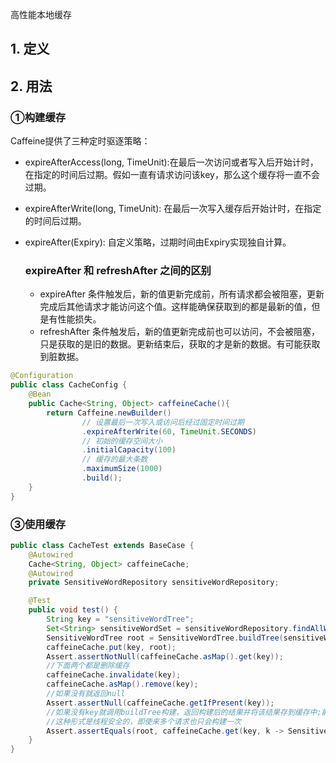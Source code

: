 高性能本地缓存

## 1. 定义



## 2. 用法

### ①构建缓存

Caffeine提供了三种定时驱逐策略：

- expireAfterAccess(long, TimeUnit):在最后一次访问或者写入后开始计时，在指定的时间后过期。假如一直有请求访问该key，那么这个缓存将一直不会过期。

- expireAfterWrite(long, TimeUnit): 在最后一次写入缓存后开始计时，在指定的时间后过期。

- expireAfter(Expiry): 自定义策略，过期时间由Expiry实现独自计算。

  ### expireAfter 和 refreshAfter 之间的区别

  - expireAfter 条件触发后，新的值更新完成前，所有请求都会被阻塞，更新完成后其他请求才能访问这个值。这样能确保获取到的都是最新的值，但是有性能损失。
  - refreshAfter 条件触发后，新的值更新完成前也可以访问，不会被阻塞，只是获取的是旧的数据。更新结束后，获取的才是新的数据。有可能获取到脏数据。

```java
@Configuration
public class CacheConfig {
    @Bean
    public Cache<String, Object> caffeineCache(){
        return Caffeine.newBuilder()
                // 设置最后一次写入或访问后经过固定时间过期
                .expireAfterWrite(60, TimeUnit.SECONDS)
                // 初始的缓存空间大小
                .initialCapacity(100)
                // 缓存的最大条数
                .maximumSize(1000)
                .build();
    }
}
```

### ③使用缓存

```java
public class CacheTest extends BaseCase {
    @Autowired
    Cache<String, Object> caffeineCache;
    @Autowired
    private SensitiveWordRepository sensitiveWordRepository;

    @Test
    public void test() {
        String key = "sensitiveWordTree";
        Set<String> sensitiveWordSet = sensitiveWordRepository.findAllWord();
        SensitiveWordTree root = SensitiveWordTree.buildTree(sensitiveWordSet);
        caffeineCache.put(key, root);
        Assert.assertNotNull(caffeineCache.asMap().get(key));
        //下面两个都是删除缓存
        caffeineCache.invalidate(key);
        caffeineCache.asMap().remove(key);
        //如果没有就返回null
        Assert.assertNull(caffeineCache.getIfPresent(key));
        //如果没有key就调用buildTree构建，返回构建后的结果并将该结果存到缓存中;能查到就直接返回
        //这种形式是线程安全的，即使来多个请求也只会构建一次
        Assert.assertEquals(root, caffeineCache.get(key, k -> SensitiveWordTree.buildTree(sensitiveWordSet)));
    }
}
```



